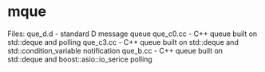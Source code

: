 # mque
Files:
que_d.d     - standard D message queue
que_c0.cc   - C++ queue built on std::deque and polling
que_c3.cc   - C++ queue built on std::deque and std::condition_variable notification
que_b.cc    - C++ queue built on std::deque and boost::asio::io_serice polling
